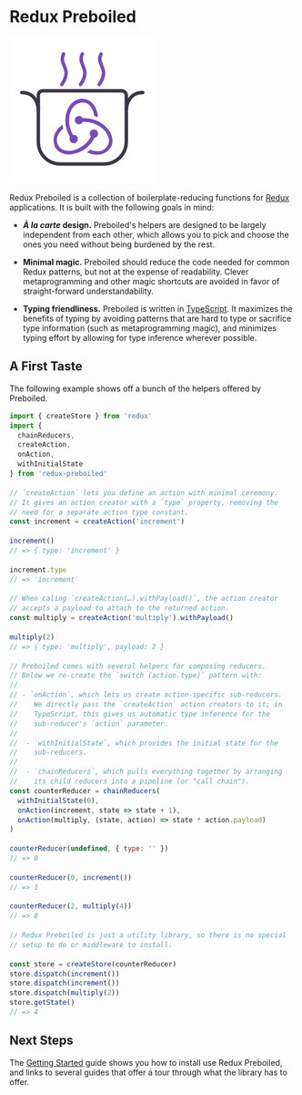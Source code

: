 # Redux Preboiled

![](./logo/logo.png)

Redux Preboiled is a collection of boilerplate-reducing functions for
[Redux][redux] applications. It is built with the following goals in
mind:

- **_À la carte_ design.** Preboiled's helpers are designed to be largely
  independent from each other, which allows you to pick and choose
  the ones you need without being burdened by the rest.

- **Minimal magic.** Preboiled should reduce the code needed for common
  Redux patterns, but not at the expense of readability. Clever
  metaprogramming and other magic shortcuts are avoided in favor of
  straight-forward understandability.

- **Typing friendliness.** Preboiled is written in [TypeScript][ts].
  It maximizes the benefits of typing by avoiding patterns that are
  hard to type or sacrifice type information (such as metaprogramming
  magic), and minimizes typing effort by allowing for type inference
  wherever possible.

[redux]: https://redux.js.org/
[ts]: https://www.typescriptlang.org/

## A First Taste

The following example shows off a bunch of the helpers offered by Preboiled.

```js
import { createStore } from 'redux'
import {
  chainReducers,
  createAction,
  onAction,
  withInitialState
} from 'redux-preboiled'

// `createAction` lets you define an action with minimal ceremony.
// It gives an action creator with a `type` property, removing the
// need for a separate action type constant.
const increment = createAction('increment')

increment()
// => { type: 'increment' }

increment.type
// => 'increment'

// When caling `createAction(…).withPayload()`, the action creator 
// accepts a payload to attach to the returned action.
const multiply = createAction('multiply').withPayload()

multiply(2)
// => { type: 'multiply', payload: 2 }

// Preboiled comes with several helpers for composing reducers.
// Below we re-create the `switch (action.type)` pattern with:
//
// - `onAction`, which lets us create action-specific sub-reducers. 
//    We directly pass the `createAction` action creators to it; in 
//    TypeScript, this gives us automatic type inference for the 
//    sub-reducer's `action` parameter.
//
//  - `withInitialState`, which provides the initial state for the
//    sub-reducers.
//
//  - `chainReducers`, which pulls everything together by arranging
//    its child reducers into a pipeline (or "call chain").
const counterReducer = chainReducers(
  withInitialState(0),
  onAction(increment, state => state + 1),
  onAction(multiply, (state, action) => state * action.payload)
)

counterReducer(undefined, { type: '' })
// => 0

counterReducer(0, increment())
// => 1

counterReducer(2, multiply(4))
// => 8

// Redux Preboiled is just a utility library, so there is no special 
// setup to do or middleware to install. 

const store = createStore(counterReducer)
store.dispatch(increment())
store.dispatch(increment())
store.dispatch(multiply(2))
store.getState()
// => 4
```

## Next Steps

The [Getting Started](./docs/guide/getting-started) guide shows you how to
install use Redux Preboiled, and links to several guides that offer a tour
through what the library has to offer. 
